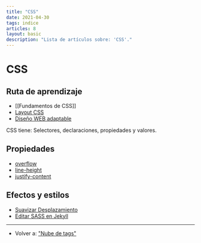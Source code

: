 ```yaml
---
title: "CSS"
date: 2021-04-30
tags: indice
articles: 8
layout: basic
description: "Lista de artículos sobre: 'CSS'."
---
```


# CSS
## Ruta de aprendizaje
- [[Fundamentos de CSS]]
- [Layout CSS](../css/layout)
- [Diseño WEB adaptable](../css/diseño-web-adaptable)

CSS tiene: Selectores, declaraciones, propiedades y valores.


## Propiedades
- [overflow](../css/overflow)
- [line-height](../css/line-height)
- [justify-content](../css/justify-content)

## Efectos y estilos
- [Suavizar Desplazamiento](../css/suavizar-desplazamiento)
- [Editar SASS en Jekyll](../jekyll/sass-jekyll)

***

- Volver a: ["Nube de tags"](../index)
